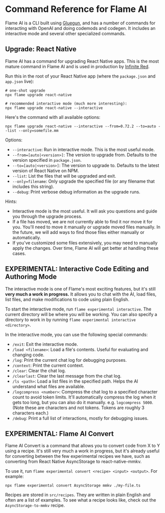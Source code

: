 # Command Reference for Flame AI

Flame AI is a CLI built using [Gluegun](https://github.com/infinitered/gluegun), and has a number of commands for interacting with OpenAI and doing codemods and codegen. It includes an interactive mode and several other specialized commands.

## Upgrade: React Native

Flame AI has a command for upgrading React Native apps. This is the most mature command in Flame AI and is used in production by [Infinite Red](https://infinite.red).

Run this in the root of your React Native app (where the `package.json` and `app.json` live):

```
# one-shot upgrade
npx flame upgrade react-native

# recommended interactive mode (much more interesting):
npx flame upgrade react-native --interactive
```

Here's the command with all available options:

```
npx flame upgrade react-native --interactive --from=0.72.2 --to=auto --list --only=somefile.mm
```

Options:

- `--interactive`: Run in interactive mode. This is the most useful mode.
- `--from=[auto|<version>]`: The version to upgrade from. Defaults to the version specified in `package.json`.
- `--to=[auto|<version>]`: The version to upgrade to. Defaults to the latest version of React Native on NPM.
- `--list`: List the files that will be upgraded and exit.
- `--only=filename`: Only upgrade the specified file (or any filename that includes this string).
- `--debug`: Print verbose debug information as the upgrade runs.

Hints:

- Interactive mode is the most useful. It will ask you questions and guide you through the upgrade process.
- If a file has moved, we are not currently able to find it nor move it for you. You'll need to move it manually or upgrade moved files manually. In the future, we will add ways to find those files either manually or automatically.
- If you've customized some files extensively, you may need to manually apply the changes. Over time, Flame AI will get better at handling these cases.

## EXPERIMENTAL: Interactive Code Editing and Authoring Mode

The interactive mode is one of Flame's most exciting features, but it's still **very much a work in progress.** It allows you to chat with the AI, load files, list files, and make modifications to code using plain English.

To start the interactive mode, run `flame experimental interactive`. The current directory will be where you will be working. You can also specify a directory to work in by running `flame experimental interactive <directory>`.

In the interactive mode, you can use the following special commands:

- `/exit`: Exit the interactive mode.
- `/load <filename>`: Load a file's contents. Useful for evaluating and changing code.
- `/log`: Print the current chat log for debugging purposes.
- `/context`: Print the current context.
- `/clear`: Clear the chat log.
- `/clearlast`: Clear the last message from the chat log.
- `/ls <path>`: Load a list files in the specified path. Helps the AI understand what files are available.
- `/logcompress <number>`: Compress the chat log to a specified character count to avoid token limits. It'll automatically compress the log when it gets too long, but you can also do it manually. e.g. `logcompress 5000`. (Note these are characters and not tokens. Tokens are roughly 3 characters each.)
- `/debug`: Print a full list of interactions, mostly for debugging issues.

## EXPERIMENTAL: Flame AI Convert

Flame AI Convert is a command that allows you to convert code from X to Y using a recipe. It's still very much a work in progress, but it's already useful for converting between the few experimental recipes we have, such as converting from React Native AsyncStorage to react-native-mmkv.

To use it, run `flame experimental convert <recipe> <input> <output>`. For example:

```
npx flame experimental convert AsyncStorage mmkv ./my-file.ts
```

Recipes are stored in `src/recipes`. They are written in plain English and often are a list of examples. To see what a recipe looks like, check out the `AsyncStorage-to-mmkv` recipe.
